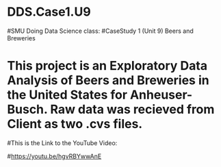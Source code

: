 # DDS.Case1.U9
#SMU Doing Data Science class:
#CaseStudy 1 (Unit 9)  Beers and Breweries

# This project is an Exploratory Data Analysis of Beers and Breweries in the United States for Anheuser-Busch.  Raw data was recieved from Client as two .cvs files.

#This is the Link to the YouTube Video:

#https://youtu.be/hgvRBYwwAnE 


